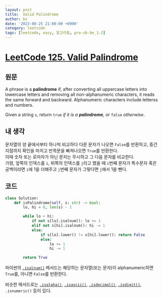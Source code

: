 ```yaml
---
layout: post
title:  Valid Palindrome
author: bs
date: '2023-08-25 21:00:00 +0900'
category: leetcode
tags: [leetcode, easy, 알고리즘, pre-ob-be_1-2]
---
```


# [LeetCode 125. Valid Palindrome](https://leetcode.com/problems/valid-palindrome)

## 원문
A phrase is a **palindrome** if, after converting all uppercase letters into lowercase letters and removing all non-alphanumeric characters, it reads the same forward and backward. Alphanumeric characters include letterss and numbers.

Given a string `s`, return `true` *if it is a **palindrome**, or* `false` *otherwise*.

## 내 생각
문자열의 양 끝에서부터 하나씩 비교하다 다른 문자가 나오면 `False`를 반환하고, 중간 지점까지 확인을 마치고 반목문을 빠져나오면 `True`를 반환한다.<br>
이때 숫자 또는 로마자가 아닌 문자는 무시하고 그 다음 문자를 비교한다.<br>
가령, 앞쪽의 인덱스를 `i`, 뒤쪽의 인덱스를 `j`라고 했을 때 `i`번째 문자가 특수문자 혹은 공백이라면 `i`에 1을 더해주고 `j`번째 문자가 그렇다면 `j`에서 1을 뺀다.

## 코드
```python
class Solution:
    def isPalindrome(self, s: str) -> bool:
        lo, hi = 0, len(s) - 1

        while lo < hi:
            if not s[lo].isalnum(): lo += 1
            elif not s[hi].isalnum(): hi -= 1
            else:
                if s[lo].lower() != s[hi].lower(): return False
                else:
                    lo += 1
                    hi -= 1

        return True
```

파이썬의 [`.isalnum()`](https://docs.python.org/3/library/stdtypes.html?highlight=isalnum#str.isalnum) 메서드는 해당하는 문자열(또는 문자)이 alphanumeric하면 `True`를, 아니면 `False`를 반환한다.

비슷한 메서드로는 [`.isalpha()`](https://docs.python.org/3/library/stdtypes.html?highlight=isalnum#str.isalpha), [`.isascii()`](https://docs.python.org/3/library/stdtypes.html?highlight=isalnum#str.isascii), [`.isdecimal()`](https://docs.python.org/3/library/stdtypes.html?highlight=isalnum#str.isdecimal), [`.isdigit()`](https://docs.python.org/3/library/stdtypes.html?highlight=isalnum#str.isdigit), `.isnumeric()` 등이 있다.